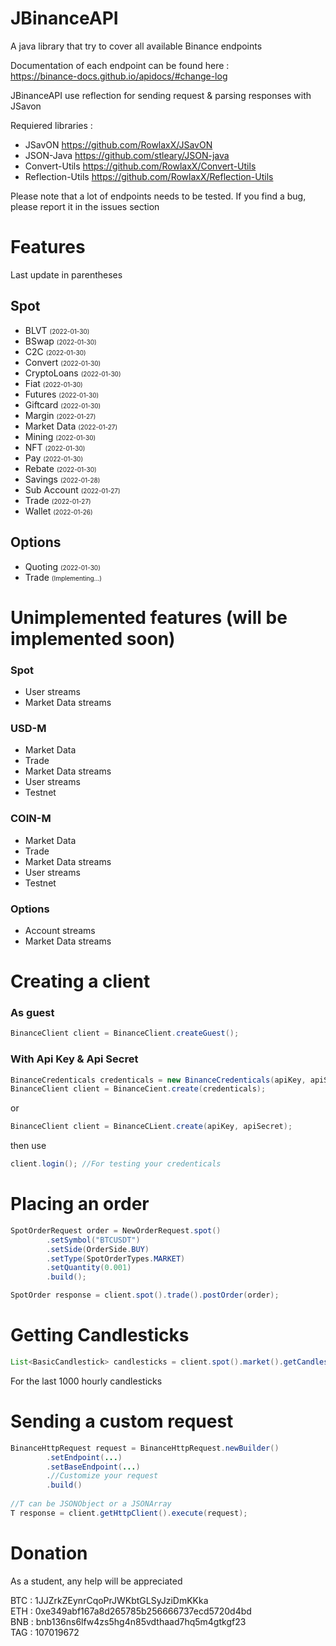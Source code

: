 # JBinanceAPI
A java library that try to cover all available Binance endpoints  

Documentation of each endpoint can be found here :  
https://binance-docs.github.io/apidocs/#change-log

JBinanceAPI use reflection for sending request & parsing responses with JSavon

Requiered libraries :  
- JSavON https://github.com/RowlaxX/JSavON
- JSON-Java https://github.com/stleary/JSON-java
- Convert-Utils https://github.com/RowlaxX/Convert-Utils
- Reflection-Utils https://github.com/RowlaxX/Reflection-Utils

Please note that a lot of endpoints needs to be tested.
If you find a bug, please report it in the issues section

# Features

Last update in parentheses

## Spot

* BLVT <font size="1">(2022-01-30)</font>
* BSwap <font size="1">(2022-01-30)</font>
* C2C <font size="1">(2022-01-30)</font>
* Convert <font size="1">(2022-01-30)</font>
* CryptoLoans <font size="1">(2022-01-30)</font>
* Fiat <font size="1">(2022-01-30)</font>
* Futures <font size="1">(2022-01-30)</font>
* Giftcard <font size="1">(2022-01-30)</font>
* Margin <font size="1">(2022-01-27)</font>
* Market Data <font size="1">(2022-01-27)</font>
* Mining <font size="1">(2022-01-30)</font>
* NFT <font size="1">(2022-01-30)</font>
* Pay <font size="1">(2022-01-30)</font>
* Rebate <font size="1">(2022-01-30)</font>
* Savings <font size="1">(2022-01-28)</font>
* Sub Account <font size="1">(2022-01-27)</font>
* Trade <font size="1">(2022-01-27)</font>
* Wallet <font size="1">(2022-01-26)</font>

## Options

* Quoting <font size="1">(2022-01-30)</font>
* Trade <font size="1">(Implementing...)</font>

# Unimplemented features (will be implemented soon)

### Spot

* User streams
* Market Data streams

### USD-M

* Market Data
* Trade
* Market Data streams
* User streams
* Testnet

### COIN-M

* Market Data
* Trade
* Market Data streams
* User streams
* Testnet


### Options

* Account streams
* Market Data streams

# Creating a client

### As guest
```java
BinanceClient client = BinanceClient.createGuest();
```

### With Api Key & Api Secret

```java
BinanceCredenticals credenticals = new BinanceCredenticals(apiKey, apiSecret);
BinanceClient client = BinanceCient.create(credenticals);  
```
or 
 
```java
BinanceClient client = BinanceCLient.create(apiKey, apiSecret);
```
then use 
 
```java
client.login(); //For testing your credenticals
```
# Placing an order

```java
SpotOrderRequest order = NewOrderRequest.spot()
        .setSymbol("BTCUSDT")
        .setSide(OrderSide.BUY)
        .setType(SpotOrderTypes.MARKET)
        .setQuantity(0.001)
        .build();

SpotOrder response = client.spot().trade().postOrder(order);
```

# Getting Candlesticks

```java
List<BasicCandlestick> candlesticks = client.spot().market().getCandlesticks("BTCUSDT", Intervals.HOUR_1, 1000);
```
For the last 1000 hourly candlesticks

# Sending a custom request
```java
BinanceHttpRequest request = BinanceHttpRequest.newBuilder()
        .setEndpoint(...)
        .setBaseEndpoint(...)
        .//Customize your request
        .build()
  
//T can be JSONObject or a JSONArray
T response = client.getHttpClient().execute(request);
```
# Donation
As a student, any help will be appreciated

BTC : 1JJZrkZEynrCqoPrJWKbtGLSyJziDmKKka  
ETH : 0xe349abf167a8d265785b256666737ecd5720d4bd  
BNB : bnb136ns6lfw4zs5hg4n85vdthaad7hq5m4gtkgf23  
TAG : 107019672  
